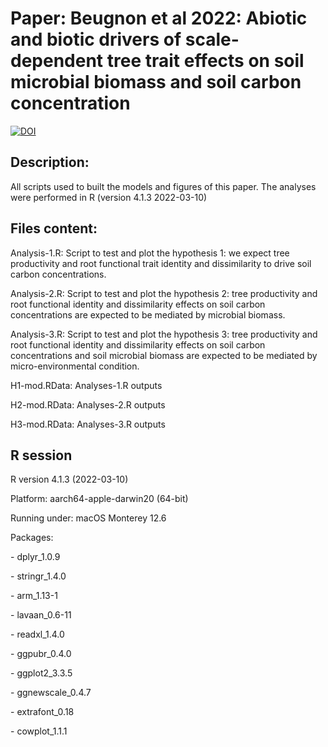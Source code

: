 # Paper: Beugnon et al 2022: Abiotic and biotic drivers of scale-dependent tree trait effects on soil microbial biomass and soil carbon concentration

[![DOI](https://zenodo.org/badge/331020733.svg)](https://zenodo.org/badge/latestdoi/331020733)

## Description:

All scripts used to built the models and figures of this paper. The
analyses were performed in R (version 4.1.3 2022-03-10)

## Files content:

Analysis-1.R: Script to test and plot the hypothesis 1: we expect tree
productivity and root functional trait identity and dissimilarity to
drive soil carbon concentrations.

Analysis-2.R: Script to test and plot the hypothesis 2: tree
productivity and root functional identity and dissimilarity effects on
soil carbon concentrations are expected to be mediated by microbial
biomass.

Analysis-3.R: Script to test and plot the hypothesis 3: tree
productivity and root functional identity and dissimilarity effects on
soil carbon concentrations and soil microbial biomass are expected to be
mediated by micro-environmental condition.

H1-mod.RData: Analyses-1.R outputs

H2-mod.RData: Analyses-2.R outputs

H3-mod.RData: Analyses-3.R outputs

## R session

R version 4.1.3 (2022-03-10) 

Platform: aarch64-apple-darwin20 (64-bit)

Running under: macOS Monterey 12.6

Packages:

\- dplyr_1.0.9

\- stringr_1.4.0

\- arm_1.13-1

\- lavaan_0.6-11

\- readxl_1.4.0

\- ggpubr_0.4.0

\- ggplot2_3.3.5

\- ggnewscale_0.4.7

\- extrafont_0.18

\- cowplot_1.1.1
